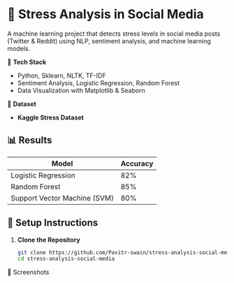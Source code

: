 # 🚀 Stress Analysis in Social Media

 A machine learning project that detects stress levels in social media posts (Twitter &amp; Reddit) using NLP, sentiment analysis, and machine learning models.  
 
📌 **Tech Stack** 
- Python, Sklearn, NLTK, TF-IDF
- Sentiment Analysis, Logistic Regression, Random Forest  
- Data Visualization with Matplotlib & Seaborn 

📌 **Dataset**  
- **Kaggle Stress Dataset** 
## 📊 Results 
| Model | Accuracy |
|-------|---------|
| Logistic Regression | 82% |
| Random Forest | 85% |
| Support Vector Machine (SVM) | 80% |

## 🚀 Setup Instructions  
1. **Clone the Repository**
   ```bash
   git clone https://github.com/Pavitr-swain/stress-analysis-social-media.git
   cd stress-analysis-social-media
📸 Screenshots
